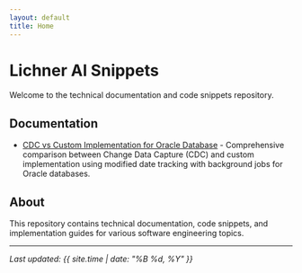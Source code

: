 ```yaml
---
layout: default
title: Home
---
```


# Lichner AI Snippets

Welcome to the technical documentation and code snippets repository.

## Documentation

- [CDC vs Custom Implementation for Oracle Database](./docs/cdc-vs-custom-implementation.html) - Comprehensive comparison between Change Data Capture (CDC) and custom implementation using modified date tracking with background jobs for Oracle databases.

## About

This repository contains technical documentation, code snippets, and implementation guides for various software engineering topics.

---

*Last updated: {{ site.time | date: "%B %d, %Y" }}*